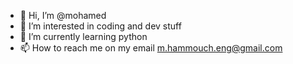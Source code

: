 - 👋 Hi, I’m @mohamed 
- 👀 I’m interested in coding and dev stuff
- 🌱 I’m currently learning python
- 📫 How to reach me on my email m.hammouch.eng@gmail.com

<!---
c967c/c967c is a ✨ special ✨ repository because its `README.md` (this file) appears on your GitHub profile.
You can click the Preview link to take a look at your changes.
--->
